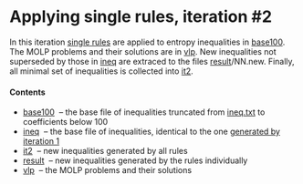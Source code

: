 Applying single rules, iteration \#2
====================================

In this iteration [single rules](../rules.txt) are applied to entropy 
inequalities in [base100](base100.txt). The MOLP problems and their
solutions are in [vlp](vlp). New inequalities not superseded by those in 
[ineq](ineq.txt) are extraced to the files [result](result)/NN.new.
Finally, all minimal set of inequalities is collected into
[it2](it2.txt).

#### Contents

* [base100](base100.txt) &nbsp;&ndash; the base file of inequalities 
  truncated from [ineq.txt](ineq.txt) to coefficients below 100
* [ineq](ineq.txt) &nbsp;&ndash; the base file of inequalities,
  identical to the one [generated by iteration 1](../../iter1/it1.txt)
* [it2](it2.txt) &nbsp;&ndash; new inequalities generated by all rules
* [result](result) &nbsp;&ndash; new inequalities generated by the rules
individually
* [vlp](vlp) &nbsp;&ndash; the MOLP problems and their solutions



